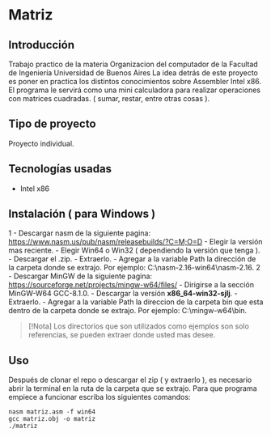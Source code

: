 # Matriz

## Introducción
Trabajo practico de la materia Organizacion del computador de la Facultad de Ingeniería Universidad de Buenos Aires
La idea detrás de este proyecto es poner en practica los distintos conocimientos sobre Assembler Intel x86.
El programa le servirá como una mini calculadora para realizar operaciones con matrices cuadradas.
( sumar, restar, entre otras cosas ).

## Tipo de proyecto
Proyecto individual.

## Tecnologías usadas
- Intel x86

## Instalación ( para Windows )
1 - Descargar nasm de la siguiente pagina: https://www.nasm.us/pub/nasm/releasebuilds/?C=M;O=D
	- Elegir la versión mas reciente.
	- Elegir Win64 o Win32 ( dependiendo la versión que tenga ).
	- Descargar el .zip.
	- Extraerlo.
	- Agregar a la variable Path la dirección de la carpeta donde se extrajo. Por ejemplo: C:\nasm-2.16-win64\nasm-2.16.
2 - Descargar MinGW de la siguiente pagina: https://sourceforge.net/projects/mingw-w64/files/
	- Dirigirse a la sección  MinGW-W64 GCC-8.1.0.
	- Descargar la versión **x86_64-win32-sjlj**.
	- Extraerlo.
	- Agregar a la variable Path la direccion de la carpeta bin que esta dentro de la carpeta donde se extrajo. Por ejemplo: C:\mingw-w64\bin.

> [!Nota]
> Los directorios que son utilizados como ejemplos son solo referencias, se pueden extraer donde usted mas desee.


## Uso
Después de clonar el repo o descargar el zip ( y extraerlo ), es necesario abrir la terminal en la ruta de la carpeta que se extrajo.
Para que programa empiece a funcionar escriba los siguientes comandos:
```
nasm matriz.asm -f win64
gcc matriz.obj -o matriz
./matriz
```
